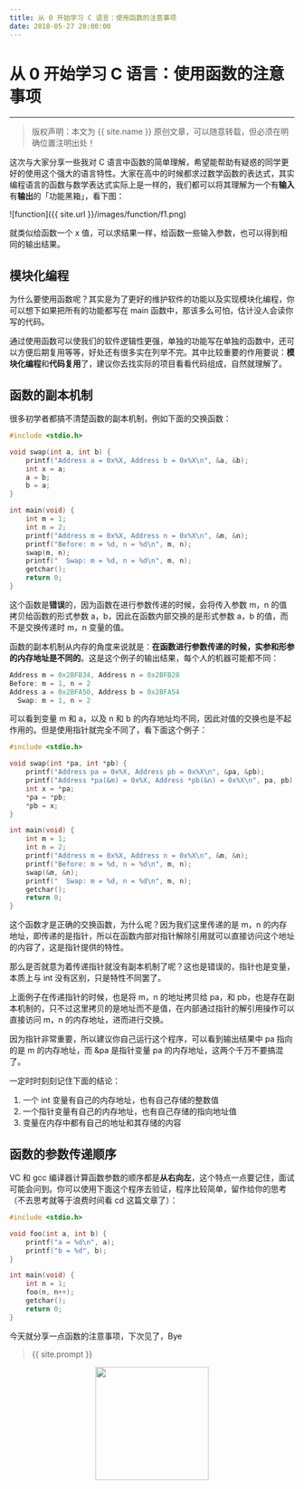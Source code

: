 ```yaml
---
title: 从 0 开始学习 C 语言：使用函数的注意事项
date: 2018-05-27 20:00:00
---
```

# 从 0 开始学习 C 语言：使用函数的注意事项
***
> 版权声明：本文为 {{ site.name }} 原创文章，可以随意转载，但必须在明确位置注明出处！

这次与大家分享一些我对 C 语言中函数的简单理解，希望能帮助有疑惑的同学更好的使用这个强大的语言特性。大家在高中的时候都求过数学函数的表达式，其实编程语言的函数与数学表达式实际上是一样的，我们都可以将其理解为一个有**输入**有**输出**的「功能黑箱」，看下图：

![function]({{ site.url }}/images/function/f1.png)

就类似给函数一个 x 值，可以求结果一样，给函数一些输入参数，也可以得到相同的输出结果。

## 模块化编程
为什么要使用函数呢？其实是为了更好的维护软件的功能以及实现模块化编程，你可以想下如果把所有的功能都写在 main 函数中，那该多么可怕，估计没人会读你写的代码。

通过使用函数可以使我们的软件逻辑性更强，单独的功能写在单独的函数中，还可以方便后期复用等等，好处还有很多实在列举不完。其中比较重要的作用要说：**模块化编程**和**代码复用**了，建议你去找实际的项目看看代码组成，自然就理解了。

## 函数的副本机制
很多初学者都搞不清楚函数的副本机制，例如下面的交换函数：
```c
#include <stdio.h>

void swap(int a, int b) {
	printf("Address a = 0x%X, Address b = 0x%X\n", &a, &b);
	int x = a;
	a = b;
	b = a;
}

int main(void) {
	int m = 1;
	int n = 2;
	printf("Address m = 0x%X, Address n = 0x%X\n", &m, &n);
	printf("Before: m = %d, n = %d\n", m, n);
	swap(m, n);
	printf("  Swap: m = %d, n = %d\n", m, n);
	getchar();
	return 0;
}
```
这个函数是**错误**的，因为函数在进行参数传递的时候，会将传入参数 m，n 的值拷贝给函数的形式参数 a，b，因此在函数内部交换的是形式参数 a，b 的值，而不是交换传递时 m，n 变量的值。

函数的副本机制从内存的角度来说就是：**在函数进行参数传递的时候，实参和形参的内存地址是不同的**。这是这个例子的输出结果，每个人的机器可能都不同：
```c
Address m = 0x2BFB34, Address n = 0x2BFB28
Before: m = 1, n = 2
Address a = 0x2BFA50, Address b = 0x2BFA54
  Swap: m = 1, n = 2
```

可以看到变量 m 和 a，以及 n 和 b 的内存地址均不同，因此对值的交换也是不起作用的。但是使用指针就完全不同了，看下面这个例子：
```c
#include <stdio.h>

void swap(int *pa, int *pb) {
	printf("Address pa = 0x%X, Address pb = 0x%X\n", &pa, &pb);
	printf("Address *pa(&m) = 0x%X, Address *pb(&n) = 0x%X\n", pa, pb);
	int x = *pa;
	*pa = *pb;
	*pb = x;
}

int main(void) {
	int m = 1;
	int n = 2;
	printf("Address m = 0x%X, Address n = 0x%X\n", &m, &n);
	printf("Before: m = %d, n = %d\n", m, n);
	swap(&m, &n);
	printf("  Swap: m = %d, n = %d\n", m, n);
	getchar();
	return 0;
}
```
这个函数才是正确的交换函数，为什么呢？因为我们这里传递的是 m，n 的内存地址，即传递的是指针，所以在函数内部对指针解除引用就可以直接访问这个地址的内容了，这是指针提供的特性。

那么是否就意为着传递指针就没有副本机制了呢？这也是错误的，指针也是变量，本质上与 int 没有区别，只是特性不同罢了。

上面例子在传递指针的时候，也是将 m，n 的地址拷贝给 pa，和 pb，也是存在副本机制的，只不过这里拷贝的是地址而不是值，在内部通过指针的解引用操作可以直接访问 m，n 的内存地址，进而进行交换。

因为指针非常重要，所以建议你自己运行这个程序，可以看到输出结果中 pa 指向的是 m 的内存地址，而 &pa 是指针变量 pa 的内存地址，这两个千万不要搞混了。

一定时时刻刻记住下面的结论：
1. 一个 int 变量有自己的内存地址，也有自己存储的整数值
2. 一个指针变量有自己的内存地址，也有自己存储的指向地址值
3. 变量在内存中都有自己的地址和其存储的内容

## 函数的参数传递顺序
VC 和 gcc 编译器计算函数参数的顺序都是**从右向左**，这个特点一点要记住，面试可能会问到。你可以使用下面这个程序去验证，程序比较简单，留作给你的思考（不去思考就等于浪费时间看 cd 这篇文章了）：
```c
#include <stdio.h>

void foo(int a, int b) {
	printf("a = %d\n", a);
	printf("b = %d", b);
}

int main(void) {
	int n = 1;
	foo(n, n++);
	getchar();
	return 0;
}
```

今天就分享一点函数的注意事项，下次见了，Bye

> {{ site.prompt }}

<div  align="center">
<img src="http://cdeveloper.cn/images/wechart.jpg" width = "200" height = "200"/>
